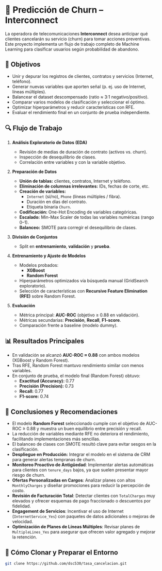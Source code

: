 # 📶 Predicción de Churn – Interconnect

La operadora de telecomunicaciones **Interconnect** desea anticipar qué clientes cancelarán su servicio (churn) para tomar acciones preventivas. Este proyecto implementa un flujo de trabajo completo de Machine Learning para clasificar usuarios según probabilidad de abandono.

## 🎯 Objetivos

- Unir y depurar los registros de clientes, contratos y servicios (Internet, teléfono).  
- Generar nuevas variables que aporten señal (p. ej. uso de Internet, líneas múltiples).  
- Balancear el dataset descompensado (ratio ≈ 3:1 negativo/positivo).  
- Comparar varios modelos de clasificación y seleccionar el óptimo.  
- Optimizar hiperparámetros y reducir características con RFE.  
- Evaluar el rendimiento final en un conjunto de prueba independiente.

## 🔍 Flujo de Trabajo

1. **Análisis Exploratorio de Datos (EDA)**  
   - Revisión de medias de duración de contrato (activos vs. churn).  
   - Inspección de desequilibrio de clases.  
   - Correlación entre variables y con la variable objetivo.

2. **Preparación de Datos**  
   - **Unión de tablas:** clientes, contratos, Internet y teléfono.  
   - **Eliminación de columnas irrelevantes:** IDs, fechas de corte, etc.  
   - **Creación de variables:**  
     - `Internet` (sí/no), `Phone` (líneas múltiples / fibra).  
     - Duración en días del contrato.  
     - Etiqueta binaria `Churn`.  
   - **Codificación:** One-Hot Encoding de variables categóricas.  
   - **Escalado:** Min-Max Scaler de todas las variables numéricas (rango 0–1).  
   - **Balanceo:** SMOTE para corregir el desequilibrio de clases.

3. **División de Conjuntos**  
   - Split en **entrenamiento**, **validación** y **prueba**.

4. **Entrenamiento y Ajuste de Modelos**  
   - Modelos probados:  
     - **XGBoost**  
     - **Random Forest**  
   - Hiperparámetros optimizados vía búsqueda manual (GridSearch exploratorio).  
   - Selección de características con **Recursive Feature Elimination (RFE)** sobre Random Forest.

5. **Evaluación**  
   - Métrica principal: **AUC-ROC** (objetivo ≥ 0.88 en validación).  
   - Métricas secundarias: **Precisión**, **Recall**, **F1-score**.  
   - Comparación frente a baseline (modelo dummy).

## 📊 Resultados Principales

- En validación se alcanzó **AUC-ROC ≈ 0.88** con ambos modelos (XGBoost y Random Forest).  
- Tras RFE, Random Forest mantuvo rendimiento similar con menos variables.  
- En conjunto de prueba, el modelo final (Random Forest) obtuvo:  
  - **Exactitud (Accuracy):** 0.77  
  - **Precisión (Precision):** 0.73  
  - **Recall:** 0.77  
  - **F1-score:** 0.74  
## 🏁 Conclusiones y Recomendaciones

- El modelo **Random Forest** seleccionado cumple con el objetivo de AUC-ROC ≥ 0.88 y muestra un buen equilibrio entre precisión y recall.  
- La reducción de variables mediante RFE no deteriora el rendimiento, facilitando implementaciones más sencillas.  
- El balanceo de clases con SMOTE resultó clave para evitar sesgos en la clasificación.
- **Despliegue en Producción:** Integrar el modelo en el sistema de CRM para generar alertas tempranas de churn.  
- **Monitoreo Proactivo de Antigüedad**: Implementar alertas automáticas para clientes con `tenure_days` bajos, ya que suelen presentar mayor riesgo de churn.
- **Ofertas Personalizadas en Cargos**: Analizar planes con altos `MonthlyCharges` y diseñar promociones para reducir la percepción de costo.
- **Revisión de Facturación Total**: Detectar clientes con `TotalCharges` muy elevados y ofrecer esquemas de pago fraccionado o descuentos por fidelidad.
- **Engagement de Servicios**: Incentivar el uso de Internet (`InternetService_Yes`) con paquetes de datos adicionales o mejoras de velocidad.
- **Optimización de Planes de Líneas Múltiples**: Revisar planes de `MultipleLines_Yes` para asegurar que ofrecen valor agregado y mejorar la retención.

## 🚀 Cómo Clonar y Preparar el Entorno

```bash
git clone https://github.com/dsc530/tasa_cancelacion.git
